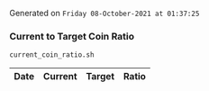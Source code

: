 Generated on `Friday 08-October-2021 at 01:37:25`

### Current to Target Coin Ratio
`current_coin_ratio.sh`

Date|Current|Target|Ratio
---|---|---|---
